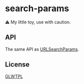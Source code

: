 # search-params
:warning: My little toy, use with caution.

## API
The same API as [URLSearchParams].

## License
[GLWTPL]

[GLWTPL]: https://github.com/me-shaon/GLWTPL
[URLSearchParams]: https://developer.mozilla.org/de/docs/Web/API/URLSearchParams